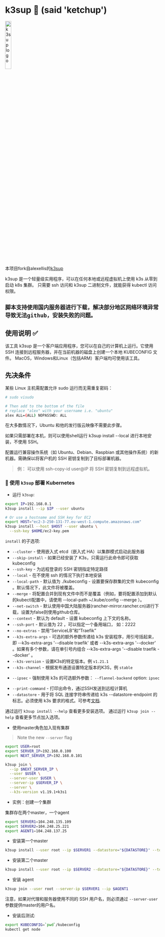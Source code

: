 # k3sup 🚀 (said 'ketchup')

<img src="docs/assets/k3sup.png" width="20%" alt="k3sup logo">

本项目fork自alexellis的[k3sup](https://github.com/alexellis/k3sup)

k3sup 是一个轻量级实用程序，可以在任何本地或远程虚拟机上使用 k3s 从零到启动 k8s 集群。
只需要 ssh 访问和 k3sup 二进制文件，就能获得 kubectl 访问权限。

## `脚本支持使用国内服务器进行下载，解决部分地区网络环境异常导致无法github，安装失败的问题。`


## 使用说明 ✅

该工具 k3sup 是一个客户端应用程序，您可以在自己的计算机上运行。它使用 SSH 连接到远程服务器，并在当前机器的磁盘上创建一个本地 KUBECONFIG 文件。
MacOS，Windows和Linux（包括ARM）客户端均可使用该工具。

## 先决条件

某些 Linux 主机需配置允许 sudo 运行而无需重复密码：


```bash
# sudo visudo

# Then add to the bottom of the file
# replace "alex" with your username i.e. "ubuntu"
alex ALL=(ALL) NOPASSWD: ALL
```

在大多数情况下，Ubuntu 和他的发行版云映像不需要此步骤。

如果只需部署在本机，则可以使用shell运行 k3sup install --local 进行本地安装，不使用 SSH。

配置运行兼容操作系统（如 Ubuntu、Debian、Raspbian 或其他操作系统）的新机器。需确保以将客户机的 SSH 密钥复制到了目标部署机器。

> 例： 可以使用 ssh-copy-id user@IP 将 SSH 密钥复制到远程虚拟机。

### 👑 使用 `k3sup` 部署 Kubernetes 

* 运行 `k3sup`:

```sh
export IP=192.168.0.1
k3sup install --ip $IP --user ubuntu

# Or use a hostname and SSH key for EC2
export HOST="ec2-3-250-131-77.eu-west-1.compute.amazonaws.com"
k3sup install --host $HOST --user ubuntu \
  --ssh-key $HOME/ec2-key.pem
```

`install` 的子选项:

* `--cluster` - 使用嵌入式 etcd（嵌入式 HA）以集群模式启动此服务器
* `--skip-install` - 如果已经安装了 K3s，只需运行此命令即可获取 kubeconfig
* `--ssh-key` - 为远程登录的 SSH 密钥指定特定路径
* `--local` - 在不使用 ssh 的情况下执行本地安装
* `--local-path` - 默认值为 ./kubeconfig - 设置要保存群集的文件 kubeconfig 。默认情况下，此文件将被覆盖。
* `--merge` - 将配置合并到现有文件中而不是覆盖（例如，要将配置添加到默认的kubectl配置中，请使用 --local-path ~/.kube/config --merge ）。
* `--net-switch` - 默认使用中国大陆服务器(rancher-mirror.rancher.cn)进行下载，设置为false则使用github仓库。
* `--context` -  默认为 default - 设置 kubeconfig 上下文的名称。
* `--ssh-port` - 默认值为 22 ，可以指定一个备用端口， 如：2222 
* `--no-extras` - 禁用“ServiceLB”和“Traefik”
* `--k3s-extra-args` - 可选的额外参数传递给 k3s 安装程序，用引号括起来，即 --k3s-extra-args '--disable traefik' 或者 --k3s-extra-args '--docker' 。如果有多个参数，请在单引号内组合 --k3s-extra-args '--disable traefik --docker' 。
* `--k3s-version` - 设置K3s的特定版本。例 `v1.21.1`
* `--k3s-channel` - 根据发布通道设置特定版本的K3S，例 `stable`
- `--ipsec` - 强制使用 k3s 的可选额外参数：  `--flannel-backend` option: `ipsec`
* `--print-command` - 打印出命令，通过SSH发送到远程计算机
* `--datastore` - 用于将 SQL 连接字符串传递给 k3s --datastore-endpoint 的标志。必须使用 k3s 要求的格式。可参考[文档](https://rancher.com/docs/k3s/latest/en/installation/ha/).


通过运行 `k3sup install --help` 查看更多安装选项。 
通过运行 `k3sup join --help` 查看更多节点加入选项。 


* 使用master角色加入现有集群

> Note the new `--server` flag

```sh
export USER=root
export SERVER_IP=192.168.0.100
export NEXT_SERVER_IP=192.168.0.101

k3sup join \
  --ip $NEXT_SERVER_IP \
  --user $USER \
  --server-user $USER \
  --server-ip $SERVER_IP \
  --server \
  --k3s-version v1.19.1+k3s1
```



* 实例：创建一个集群

集群存在两个master，一个agent

```bash
export SERVER1=104.248.135.109
export SERVER2=104.248.25.221
export AGENT1=104.248.137.25
```

* 安装第一个master

```bash
k3sup install --user root --ip $SERVER1 --datastore="${DATASTORE}" --token=${TOKEN}
```

* 安装第二个master

```bash
k3sup install --user root --ip $SERVER2 --datastore="${DATASTORE}" --token=${TOKEN}
```

* 安装 agent

```bash
k3sup join --user root --server-ip $SERVER1 --ip $AGENT1
```

注意，如果对代理和服务器使用不同的 SSH 用户名，则必须通过 `--server-user` 参数提供master的用户名。

* 安装后测试:

```bash
export KUBECONFIG=`pwd`/kubeconfig
kubectl get node
```

